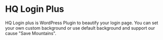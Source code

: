 # HQ Login Plus
HQ Login plus is WordPress Plugin to beautify your login page.
You can set your own custom background or use default background and support our cause "Save Mountains".

